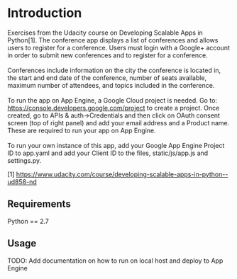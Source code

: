 # Introduction
Exercises from the Udacity course on Developing Scalable Apps in Python[1]. The conference app displays a list of conferences and allows users to register for a conference. Users must login with a Google+ account in order to submit new conferences and to register for a conference. 
<br><br>
Conferences include information on the city the conference is located in, the start and end date of the conference, number of seats available, maximum number of attendees, and topics included in the conference.
<br><br>
To run the app on App Engine, a Google Cloud project is needed. Go to: https://console.developers.google.com/project to create a project. Once created, go to APIs & auth->Credentials and then click on OAuth consent screen (top of right panel) and add your email address and a Product name. These are required to run your app on App Engine. 
<br><br> 
To run your own instance of this app, add your Google App Engine Project ID to app.yaml and add your Client ID to the files, static/js/app.js and settings.py.

[1] https://www.udacity.com/course/developing-scalable-apps-in-python--ud858-nd <br>

## Requirements
Python == 2.7

## Usage
TODO: Add documentation on how to run on local host and deploy to App Engine 

